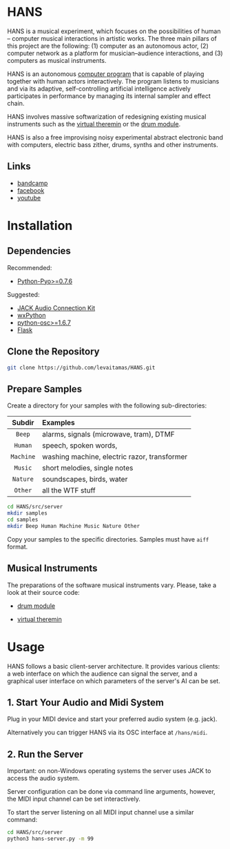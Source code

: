 # HANS

HANS is a musical experiment, which focuses on the possibilities of
human – computer musical interactions in artistic works. The three
main pillars of this project are the following: (1) computer as an
autonomous actor, (2) computer network as a platform for
musician–audience interactions, and (3) computers as musical
instruments.

HANS is an autonomous [computer program](src/) that is capable
of playing together with human actors interactively. The program
listens to musicians and via its adaptive, self-controlling artificial
intelligence actively participates in performance by managing its
internal sampler and effect chain.

HANS involves massive softwarization of redesigning existing musical
instruments such as the [virtual theremin](util/theremin.py) or
the [drum module](util/drum/).

HANS is also a free improvising noisy experimental abstract electronic
band with computers, electric bass zither, drums, synths and other
instruments.

## Links

* [bandcamp](https://hans-music.bandcamp.com)
* [facebook](https://www.facebook.com/hansexperiment)
* [youtube](https://www.youtube.com/channel/UCbEil33Hz9sZZZ9DxmT1d_Q)

# Installation

## Dependencies

Recommended:

* [Python-Pyo>=0.7.6](http://ajaxsoundstudio.com/software/pyo/)

Suggested:

* [JACK Audio Connection Kit](http://www.jackaudio.org/downloads/)
* [wxPython](https://wxpython.org)
* [python-osc>=1.6.7](https://github.com/attwad/python-osc)
* [Flask](http://flask.pocoo.org)

## Clone the Repository

```sh
git clone https://github.com/levaitamas/HANS.git
```

## Prepare Samples

Create a directory for your samples with the following sub-directories:

| Subdir    | Examples                                     |
| :---:     | :---                                         |
| `Beep`    | alarms, signals (microwave, tram), DTMF      |
| `Human`   | speech, spoken words,                        |
| `Machine` | washing machine, electric razor, transformer |
| `Music`   | short melodies, single notes                 |
| `Nature`  | soundscapes, birds, water                    |
| `Other`   | all the WTF stuff                            |

```sh
cd HANS/src/server
mkdir samples
cd samples
mkdir Beep Human Machine Music Nature Other
```

Copy your samples to the specific directories. Samples must have
`aiff` format.

## Musical Instruments

The preparations of the software musical instruments vary. Please,
take a look at their source code:

- [drum module](util/drum/)

- [virtual theremin](util/theremin.py)

# Usage

HANS follows a basic client-server architecture. It provides various
clients: a web interface on which the audience can signal the server,
and a graphical user interface on which parameters of the server's AI
can be set.

## 1. Start Your Audio and Midi System

Plug in your MIDI device and start your preferred audio system
(e.g. jack).

Alternatively you can trigger HANS via its OSC interface at `/hans/midi`.

## 2. Run the Server

Important: on non-Windows operating systems the server uses JACK to
access the audio system.

Server configuration can be done via command line arguments, however,
the MIDI input channel can be set interactively.

To start the server listening on all MIDI input channel use a similar
command:

```sh
cd HANS/src/server
python3 hans-server.py -m 99
```
